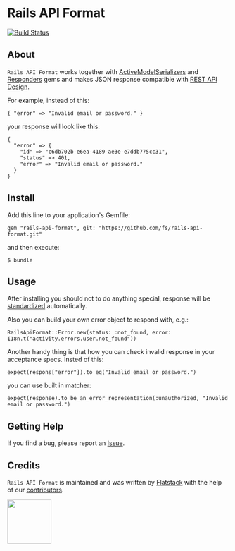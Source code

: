 # Rails API Format

[![Build Status](https://travis-ci.org/fs/rails-api-format.svg?branch=master)](https://travis-ci.org/fs/rails-api-format)

## About

`Rails API Format` works together with [ActiveModelSerializers](https://github.com/rails-api/active_model_serializers) and [Responders](https://github.com/plataformatec/responders) gems and makes JSON response compatible with [REST API Design](https://github.com/fs/rails-api-format/wiki/REST-API-Design).

For example, instead of this:

```
{ "error" => "Invalid email or password." }
```

your response will look like this:

```
{
  "error" => {
    "id" => "c6db702b-e6ea-4189-ae3e-e7ddb775cc31",
    "status" => 401,
    "error" => "Invalid email or password."
  }
}
```

## Install

Add this line to your application's Gemfile:

```
gem "rails-api-format", git: "https://github.com/fs/rails-api-format.git"
```

and then execute:

```
$ bundle
```

## Usage

After installing you should not to do anything special, response will be [standardized](https://github.com/fs/rails-api-format/wiki/REST-API-Design) automatically.

Also you can build your own error object to respond with, e.g.:

```
RailsApiFormat::Error.new(status: :not_found, error: I18n.t("activity.errors.user.not_found"))
```

Another handy thing is that how you can check invalid response in your acceptance specs.
Insted of this:

```
expect(respons["error"]).to eq("Invalid email or password.")
```

you can use built in matcher:

```
expect(response).to be_an_error_representation(:unauthorized, "Invalid email or password.")
```

## Getting Help

If you find a bug, please report an [Issue](https://github.com/fs/rails-api-format/issues/new).

## Credits

`Rails API Format` is maintained and was written by [Flatstack](http://www.flatstack.com) with the help of our [contributors](http://github.com/fs/rails-api-format/contributors).

[<img src="http://www.flatstack.com/logo.svg" width="100"/>](http://www.flatstack.com)

